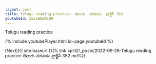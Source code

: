 ```yaml
---
layout: post
title: Telugu reading practice  తెలుగు  చదవడం  ప్రాక్టీస్ 383
youtubeId: 3BixWUwW2D0
---
```

 
 
Telugu reading practice
 
 
 
 
 


{% include youtubePlayer.html id=page.youtubeId %}
 
[Next]({{ site.baseurl }}{% link  split2/_posts/2022-09-28-Telugu reading practice  తెలుగు  చదవడం  ప్రాక్టీస్ 382.md%})
 
